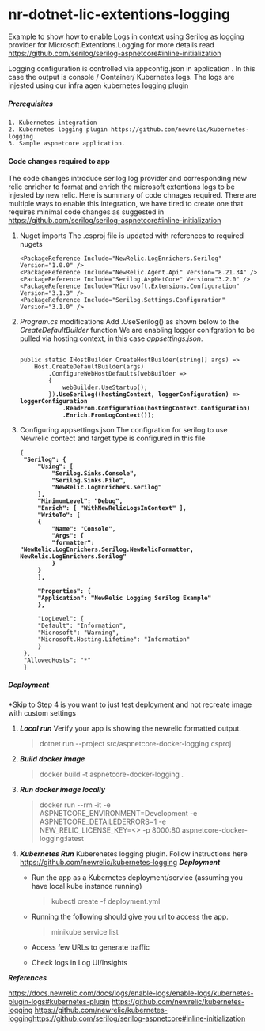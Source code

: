 # nr-dotnet-lic-extentions-logging
Example to show how to enable Logs in context using Serilog as logging provider for Microsoft.Extentions.Logging for more details read https://github.com/serilog/serilog-aspnetcore#inline-initialization


Logging configuration is controlled via appconfig.json in application . In this case the output is console / Container/ Kubernetes logs. The logs are injested using our infra agen kubernetes logging plugin

##### Prerequisites
    1. Kubernetes integration
    2. Kubernetes logging plugin https://github.com/newrelic/kubernetes-logging
    3. Sample aspnetcore application.

#### Code changes required to app

The code changes introduce serilog log provider and corresponding new relic enricher to format and enrich the microsoft extentions logs to be injested by new relic. Here is summary of code chnages required. 
There are multiple ways to enable this integration, we have tired to create one that requires minimal code changes as suggested in https://github.com/serilog/serilog-aspnetcore#inline-initialization

1. Nuget imports
    The .csproj file is updated with references to required nugets 
    ```
    <PackageReference Include="NewRelic.LogEnrichers.Serilog" Version="1.0.0" />
    <PackageReference Include="NewRelic.Agent.Api" Version="8.21.34" />
    <PackageReference Include="Serilog.AspNetCore" Version="3.2.0" />
    <PackageReference Include="Microsoft.Extensions.Configuration" Version="3.1.3" />
    <PackageReference Include="Serilog.Settings.Configuration" Version="3.1.0" />
    ```
2.  *Program.cs* modifications 
    Add .UseSerilog() as shown below to the *CreateDefaultBuilder* function
    We are enabling logger conifgration to be pulled via hosting context, in this case *appsettings.json*.
    <pre><code>
    public static IHostBuilder CreateHostBuilder(string[] args) =>
        Host.CreateDefaultBuilder(args)
            .ConfigureWebHostDefaults(webBuilder =>
            {
                webBuilder.UseStartup<Startup>();
            })<b>.UseSerilog((hostingContext, loggerConfiguration) => loggerConfiguration
                .ReadFrom.Configuration(hostingContext.Configuration)
                .Enrich.FromLogContext());</b>
    </code></pre>

3. Configuring appsettings.json
    The configration for serilog to use Newrelic contect and target type is configured in this file

    <pre><code>{
    <b>"Serilog": {
        "Using": [ 
            "Serilog.Sinks.Console",
            "Serilog.Sinks.File",
            "NewRelic.LogEnrichers.Serilog" 
        ],
        "MinimumLevel": "Debug",
        "Enrich": [ "WithNewRelicLogsInContext" ],
        "WriteTo": [
        {
            "Name": "Console",
            "Args": {
            "formatter": "NewRelic.LogEnrichers.Serilog.NewRelicFormatter, NewRelic.LogEnrichers.Serilog"
            }
        }
        ],

        "Properties": {
        "Application": "NewRelic Logging Serilog Example"
        },</b>

        "LogLevel": {
        "Default": "Information",
        "Microsoft": "Warning",
        "Microsoft.Hosting.Lifetime": "Information"
        }
    },
    "AllowedHosts": "*"
    }</code></pre>


##### Deployment
*Skip to Step 4 is you want to just test deployment and not recreate image with custom settings

1.  ***Local run*** 
    Verify your app is showing the newrelic formatted output.
    >dotnet run --project src/aspnetcore-docker-logging.csproj 

2.  ***Build docker image*** 

    >docker build -t aspnetcore-docker-logging .

3.  ***Run docker image locally*** 
    
    >docker run --rm -it -e ASPNETCORE_ENVIRONMENT=Development -e ASPNETCORE_DETAILEDERRORS=1 -e NEW_RELIC_LICENSE_KEY=<<YOUR NR KEY>>  -p 8000:80 aspnetcore-docker-logging:latest 

4.   ***Kubernetes Run***
    Kuberenetes logging plugin. Follow instructions here  https://github.com/newrelic/kubernetes-logging
     ***Deployment***
     * Run the app as a Kubernetes deployment/service  (assuming you have local kube instance running)
        >kubectl create -f deployment.yml 
     
     * Running the following should give you url to access the app.
        >minikube service list
     * Access few URLs to generate traffic 
     * Check logs in Log UI/Insights 



***References***

https://docs.newrelic.com/docs/logs/enable-logs/enable-logs/kubernetes-plugin-logs#kubernetes-plugin
https://github.com/newrelic/kubernetes-logging 
https://github.com/newrelic/kubernetes-logginghttps://github.com/serilog/serilog-aspnetcore#inline-initialization
